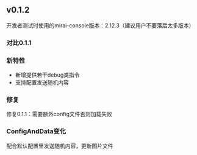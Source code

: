 ## v0.1.2

开发者测试时使用的mirai-console版本：2.12.3（建议用户不要落后太多版本）

### 对比0.1.1 

### 新特性

- 新增提供若干debug类指令
- 支持配置发送随机内容

### 修复

修复0.1.1：需要额外config文件否则加载失败

### ConfigAndData变化

配合默认配置里发送随机内容，更新图片文件